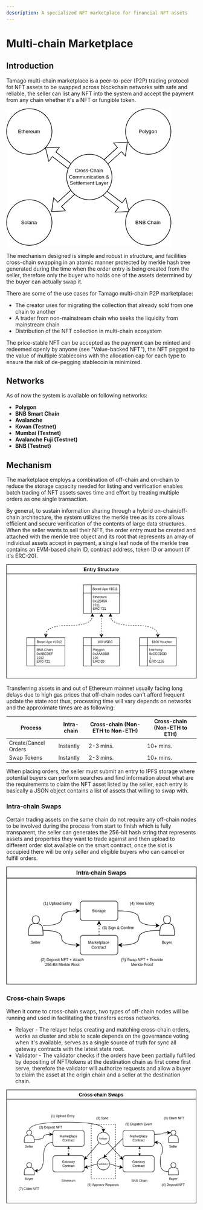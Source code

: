 ```yaml
---
description: A specialized NFT marketplace for financial NFT assets
---
```


# Multi-chain Marketplace

## Introduction

Tamago multi-chain marketplace is a peer-to-peer (P2P) trading protocol fot NFT assets to be swapped across blockchain networks with safe and reliable, the seller can list any NFT into the system and accept the payment from any chain whether it's a NFT or fungible token.&#x20;



![High-level overview of multi-chain marketplace](<.gitbook/assets/Untitled Diagram.drawio (15).png>)

The mechanism designed is simple and robust in structure, and facilities cross-chain swapping in an atomic manner protected by merkle hash tree generated during the time when the order entry is being created from the seller, therefore only the buyer who holds one of the assets determined by the buyer can actually swap it.

There are some of the use cases for Tamago multi-chain P2P marketplace:

* The creator uses for migrating the collection that already sold from one chain to another
* A trader from non-mainstream chain who seeks the liquidity from mainstream chain
* Distribution of the NFT collection in multi-chain ecosystem

The price-stable NFT can be accepted as the payment can be minted and redeemed openly by anyone (see "Value-backed NFT"), the NFT pegged to the value of multiple stablecoins with the allocation cap for each type to ensure the risk of de-pegging stablecoin is minimized.

## Networks

As of now the system is available on following networks:

* **Polygon**
* **BNB Smart Chain**
* **Avalanche**
* **Kovan (Testnet)**
* **Mumbai (Testnet)**
* **Avalanche Fuji (Testnet)**
* **BNB (Testnet)**

## Mechanism

The marketplace employs a combination of off-chain and on-chain to reduce the storage capacity needed for listing and verification enables batch trading of NFT assets saves time and effort by treating multiple orders as one single transaction.&#x20;

By general, to sustain information sharing through a hybrid on-chain/off-chain architecture, the system utilizes the merkle tree as its core allows efficient and secure verification of the contents of large data structures. When the seller wants to sell their NFT, the order entry must be created and attached with the merkle tree object and its root that represents an array of individual assets accept in payment, a single leaf node of the merkle tree contains an EVM-based chain ID, contract address, token ID or amount (if it's ERC-20).

![Each entry contains a barter list and it will be uploaded to the storage for potential buyers to view](.gitbook/assets/Marketplace.drawio.png)

Transferring assets in and out of Ethereum mainnet usually facing long delays due to high gas prices that off-chain nodes can't afford frequent update the state root thus, processing time will vary depends on networks and the approximate times are as following:&#x20;

| Process              | Intra-chain | Cross-chain (Non-ETH to Non-ETH) | Cross-chain (Non-ETH to ETH) |
| -------------------- | ----------- | -------------------------------- | ---------------------------- |
| Create/Cancel Orders | Instantly   | 2-3 mins.                        | 10+ mins.                    |
| Swap Tokens          | Instantly   | 2-3 mins.                        | 10+ mins.                    |

When placing orders, the seller must submit an entry to IPFS storage where potential buyers can perform searches and find information about what are the requirements to claim the NFT asset listed by the seller, each entry is basically a JSON object contains a list of assets that willing to swap with.

### Intra-chain Swaps

Certain trading assets on the same chain do not require any off-chain nodes to be involved during the process from start to finish which is fully transparent, the seller can generates the 256-bit hash string that represents assets and properties they want to trade against and then upload to different order slot available on the smart contract, once the slot is occupied there will be only seller and eligible buyers who can cancel or fulfill orders.

![](<.gitbook/assets/Untitled Diagram.drawio (12) (3).png>)

### Cross-chain Swaps

When it come to cross-chain swaps, two types of off-chain nodes will be running and used in facilitating the transfers across networks.

* Relayer - The relayer helps creating and matching cross-chain orders, works as cluster and able to scale depends on the governance voting when it's available, serves as a single source of truth for sync all gateway contracts with the latest state root.
* Validator - The validator checks if the orders have been partially fulfilled by depositing of NFT/tokens at the destination chain as first come first serve, therefore the validator will authorize requests and allow a buyer to claim the asset at the origin chain and a seller at the destination chain.

![](<.gitbook/assets/Marketplace.drawio (1).png>)

